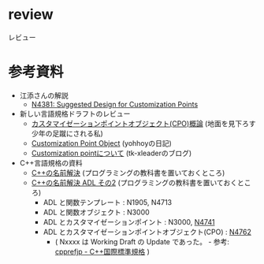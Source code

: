 # review
レビュー

# 参考資料
- 江添さんの解説
	- [N4381: Suggested Design for Customization Points](https://cpplover.blogspot.com/2015/05/c2015-04-pre-lenexa-mailings-n4381-n4389.html)
- 新しい言語規格ドラフトのレビュー
	- [カスタマイゼーションポイントオブジェクト(CPO)概論](https://onihusube.hatenablog.com/entry/2020/06/26/225920) (地面を見下ろす少年の足蹴にされる私)
	- [Customization Point Object](https://yohhoy.hatenadiary.jp/entry/20190403/p1) (yohhoyの日記)
	- [Customization pointについて](http://tk0xleader.blog.shinobi.jp/c--/%E3%80%90c--2a%E3%80%91customization%20point%E3%81%AB%E3%81%A4%E3%81%84%E3%81%A6) (tk-xleaderのブログ)
- C++言語規格の資料
	- [C++の名前解決](https://prettysoft.hatenablog.com/entry/20101128/1497356882) (プログラミングの教科書を置いておくところ)
	- [C++の名前解決 ADL その2](https://prettysoft.hatenablog.com/entry/20101129/204558) (プログラミングの教科書を置いておくところ)
		- ADL と関数テンプレート : N1905, N4713
		- ADL と関数オブジェクト : N3000
		- ADL とカスタマイゼーションポイント : N3000, [N4741](http://www.open-std.org/jtc1/sc22/wg21/docs/papers/2018/n4741.pdf)
		- ADL とカスタマイゼーションポイントオブジェクト(CPO) : [N4762](http://www.open-std.org/jtc1/sc22/wg21/docs/papers/2018/n4762.pdf)
			- ( Nxxxx は Working Draft の Update であった。 - 参考: [cpprefjp - C++国際標準規格](https://cpprefjp.github.io/international-standard.html) )
